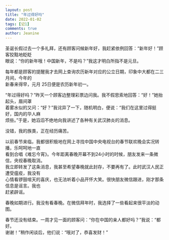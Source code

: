 ```yaml
---
layout: post
title: "年过得好吗"
date: 2022-01-02
tags: [记1]
comments: true
author: Jeanine 
---
```

圣诞长假过去一个多礼拜，还有顾客问候新年好，我赶紧依例回答：“新年好！”顾客狡黠地眨眨  
眼说：“你的新年哦！中国新年，不是吗？”我这才明白所指不是元旦。  

每年都是顾客的提醒我才去网上查询农历新年对应的公立日期，印象中大都在二三月间，今年的  
新春来得早，元月 25日便是农历新年初一。  

“年过得好吗？”昨天一个顾客边整理彩票边问我。我不假思索地回答：“好！”她抬起头，眉间罩  
着雾水似的又问：“好？”我诧异了一下，随机明白，便说：“我们在这里过得挺好，国内的华人麻  
烦些。”于是，她滔滔不绝地向我讲述了各种有关武汉肺炎的消息。  

没错，我的族类，正在经历痛苦。  

以前春节来临，我都很积极地在网上寻找中国中央电视台的春节联欢晚会实况转播，乐呵呵地一直  
看到合唱《难忘今宵》。今年距离春晚开幕不到24小时的时候，朋友发来一条微信，央视春晚取消。  
我立即转发了这条消息，我甚至希望春晚就此封存，不要再有了。此时武汉人民正遭受瘟疫，我没有  
心情看锣鼓喧天的喜庆，也无法听着小品开怀大笑。很快朋友微信跟进，刚才那条信息是谣言。我也  
赶紧辟谣。  

春晚如期进行。我没有看春晚。在微信拜年时，我选择了一些看起来很平淡的动图。  

春节还没有结束。一周才见一面的顾客问：“你在中国的亲人都好吗？”我说：“都好。  
谢谢！”稍作闲谈后，他们说：“哦对了，恭喜发财！”
